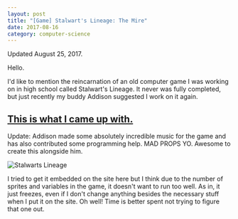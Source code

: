 ```yaml
---
layout: post
title: "[Game] Stalwart's Lineage: The Mire"
date: 2017-08-16
category: computer-science
---
```


<link rel="stylesheet" type="text/css"  href="/keiths-site/css/main.css">

Updated August 25, 2017.

Hello.

I'd like to mention the reincarnation of an old computer game I was working on in high school called Stalwart's Lineage. It never was fully completed, but just recently my buddy Addison suggested I work on it again.

## [This is what I came up with.](https://github.com/kdlovett/stalwarts-lineage)

Update: Addison made some absolutely incredible music for the game and has also contributed some programming help. MAD PROPS YO. Awesome to create this alongside him.

![Stalwarts Lineage](/keiths-site//images/SLImage.png)

I tried to get it embedded on the site here but I think due to the number of sprites and variables in the game, it doesn't want to run too well. As in, it just freezes, even if I don't change anything besides the necessary stuff when I put it on the site. Oh well! Time is better spent not trying to figure that one out.